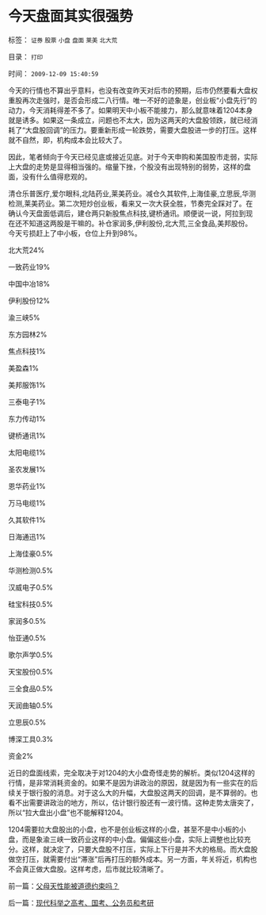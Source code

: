 # 今天盘面其实很强势

标签： `证券` `股票` `小盘` `盘面` `莱美` `北大荒` 

目录： `打印`

时间： `2009-12-09 15:40:59`

今天的行情也不算出乎意料，也没有改变昨天对后市的预期，后市仍然要看大盘权重股再次走强时，是否会形成二八行情。唯一不好的迹象是，创业板“小盘先行”的动力，今天消耗得差不多了。如果明天中小板不能接力，那么就意味着1204本身就是诱多。如果这一条成立，问题也不太大，因为这两天的大盘股领跌，就已经消耗了“大盘股回调”的压力。要重新形成一轮跌势，需要大盘股进一步的打压。这样就不自然，即，机构成本会比较大了。

因此，笔者倾向于今天已经见底或接近见底。对于今天申购和美国股市走弱，实际上大盘的走势是显得相当强的。缩量下挫，个股没有出现特别的弱势，这样的盘面，没有什么值得悲观的。

清仓乐普医疗,爱尔眼科,北陆药业,莱美药业。减仓久其软件,上海佳豪,立思辰,华测检测,莱美药业。第二次短炒创业板，看来又一次大获全胜，节奏完全踩对了。在确认今天盘面低调后，建仓两只新股焦点科技,键桥通讯。顺便说一说，阿拉到现在还不知道这两股是干嘛的。补仓家润多,伊利股份,北大荒,三全食品,美邦股份。今天亏损赶上了中小板，仓位上升到98%。

北大荒24%

一致药业19%

中国中冶18%

伊利股份12%

渝三峡5%

东方园林2%

焦点科技1%

美盈森1%

美邦服饰1%

三泰电子1%

东力传动1%

键桥通讯1%

太阳电缆1%

圣农发展1%

恩华药业1%

万马电缆1%

久其软件1%

日海通迅1%

上海佳豪0.5%

华测检测0.5%

汉威电子0.5%

硅宝科技0.5%

家润多0.5%

怡亚通0.5%

歌尔声学0.5%

天宝股份0.5%

三全食品0.5%

天润曲轴0.5%

立思辰0.5%

博深工具0.3%

资金2%

近日的盘面线索，完全取决于对1204的大小盘奇怪走势的解析。类似1204这样的行情，是非常消耗资金的。如果不是因为讲政治的原因，就是因为有一些实在的后续关于银行股的消息。对于这么大的升幅，大盘股这两天的回调，是不算弱的。也看不出需要讲政治的地方，所以，估计银行股还有一波行情。这种走势太唐突了，所以“拉大盘出小盘”也不能解释1204。

1204需要拉大盘股出的小盘，也不是创业板这样的小盘，甚至不是中小板的小盘，而是象渝三峡一致药业这样的中小盘。偏偏这些小盘，实际上调整也比较充分。这样，就决定了，只要大盘股不打压，实际上下行是并不大的格局。而大盘股做空打压，就需要付出“滞涨”后再打压的额外成本。另一方面，年关将近，机构也不会真正做大盘股。这样考虑，后市就比较清晰了。



前一篇：[父母天性能被道德约束吗？](../../../2009/12/9/父母天性能被道德约束吗？.md)

后一篇：[现代科举之高考、国考、公务员和考研](../../../2009/12/9/现代科举之高考、国考、公务员和考研.md)